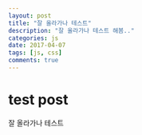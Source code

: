 ```yaml
---
layout: post
title: "잘 올라가나 테스트"
description: "잘 올라가나 테스트 해봄.."
categories: js
date: 2017-04-07
tags: [js, css]
comments: true
---
```

# test post
잘 올라가나 테스트
